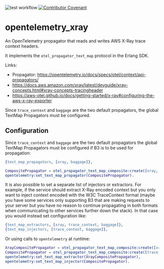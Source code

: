 ![test workflow](https://github.com/reachfh/logger_formatter_json/actions/workflows/test.yml/badge.svg)
[![Contributor Covenant](https://img.shields.io/badge/Contributor%20Covenant-2.1-4baaaa.svg)](CODE_OF_CONDUCT.md)

# opentelemetry_xray

An OpenTelemetry propagator that reads and writes AWS X-Ray trace context headers.

It implements the `otel_propagator_text_map` protocol in the Erlang SDK.

Links:

* Propagator: https://opentelemetry.io/docs/specs/otel/context/api-propagators/
* https://docs.aws.amazon.com/xray/latest/devguide/xray-concepts.html#xray-concepts-tracingheader
* https://aws-otel.github.io/docs/getting-started/x-ray#configuring-the-aws-x-ray-exporter

Since `trace_context` and `baggage` are the two default propagators, the
global TextMap Propagators must be configured.

## Configuration

Since `trace_context` and `baggage` are the two default propagators the global
TextMap Propagators must be configured if B3 is to be used for propagation:

```erlang
{text_map_propagators, [xray, baggage]},
```

```erlang
CompositePropagator = otel_propagator_text_map_composite:create([xray, baggage]),
opentelemetry:set_text_map_propagator(CompositePropagator).
```

It is also possible to set a separate list of injectors or extractors. For
example, if the service should extract X-Ray encoded context but you only want
to inject context encoded with the W3C TraceContext format (maybe you have some
services only supporting B3 that are making requests to your server but you
have no reason to continue propagating in both formats when communicating to
other services further down the stack). In that case you would instead set
configuration like:

```erlang
{text_map_extractors, [xray, trace_context, baggage]},
{text_map_injectors, [trace_context, baggage]},
```

Or using calls to `opentelemetry` at runtime:

```erlang
XrayCompositePropagator = otel_propagator_text_map_composite:create([xray, trace_context, baggage]),
CompositePropagator = otel_propagator_text_map_composite:create([trace_context, baggage]),
opentelemetry:set_text_map_extractor(XrayCompositePropagator),
opentelemetry:set_text_map_injector(CompositePropagator).
```
